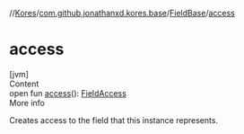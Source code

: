 //[Kores](../../index.md)/[com.github.jonathanxd.kores.base](../index.md)/[FieldBase](index.md)/[access](access.md)



# access  
[jvm]  
Content  
open fun [access](access.md)(): [FieldAccess](../-field-access/index.md)  
More info  


Creates access to the field that this instance represents.

  



